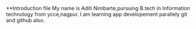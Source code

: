  **Introduction file
My name is Aditi Nimbarte,pursuing B.tech in Information technology from ycce,nagpur.
I am learning app developement parallely git and github also.